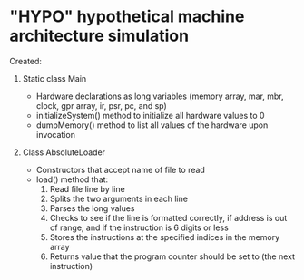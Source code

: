 # "HYPO" hypothetical machine architecture simulation

Created:
1. Static class Main
    - Hardware declarations as long variables (memory array, mar, mbr, clock, gpr array, ir, psr, pc, and sp)
    - initializeSystem() method to initialize all hardware values to 0
    - dumpMemory() method to list all values of the hardware upon invocation

2. Class AbsoluteLoader
    - Constructors that accept name of file to read
    - load() method that:
        1. Read file line by line
        2. Splits the two arguments in each line
        3. Parses the long values
        4. Checks to see if the line is formatted correctly, if address is out of range, and if the instruction is 6 digits or less
        5. Stores the instructions at the specified indices in the memory array
        6. Returns value that the program counter should be set to (the next instruction)